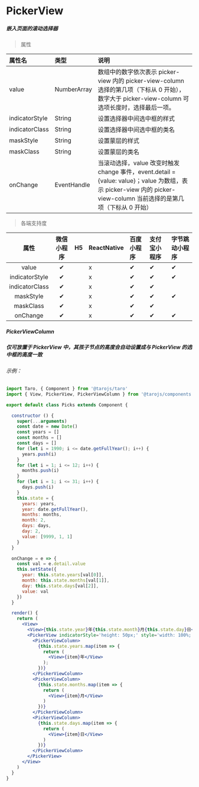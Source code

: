 # PickerView

##### 嵌入页面的滚动选择器

> 属性

| 属性名         | 类型        | 说明                                                         |
| :------------- | :---------- | :----------------------------------------------------------- |
| value          | NumberArray | 数组中的数字依次表示 picker-view 内的 picker-view-column 选择的第几项（下标从 0 开始），数字大于 picker-view-column 可选项长度时，选择最后一项。 |
| indicatorStyle | String      | 设置选择器中间选中框的样式                                   |
| indicatorClass | String      | 设置选择器中间选中框的类名                                   |
| maskStyle      | String      | 设置蒙层的样式                                               |
| maskClass      | String      | 设置蒙层的类名                                               |
| onChange       | EventHandle | 当滚动选择，value 改变时触发 change 事件，event.detail = {value: value}；value 为数组，表示 picker-view 内的 picker-view-column 当前选择的是第几项（下标从 0 开始） |

> 各端支持度

|      属性      | 微信小程序 |  H5  | ReactNative | 百度小程序 | 支付宝小程序 | 字节跳动小程序 |
| :------------: | :--------: | :--: | :---------- | :--------- | :----------- | :------------- |
|     value      |     ✔      |      | x           | ✔          | ✔            | ✔              |
| indicatorStyle |     ✔      |      | x           | ✔          | ✔            | ✔              |
| indicatorClass |     ✔      |      | x           | ✔          | ✔            |                |
|   maskStyle    |     ✔      |      | x           | ✔          | ✔            | ✔              |
|   maskClass    |     ✔      |      | x           | ✔          | ✔            |                |
|    onChange    |     ✔      |      | x           | ✔          | ✔            | ✔              |

##### PickerViewColumn

##### 仅可放置于 PickerView 中，其孩子节点的高度会自动设置成与 PickerView 的选中框的高度一致

###### 示例：

```jsx
import Taro, { Component } from '@tarojs/taro'
import { View, PickerView, PickerViewColumn } from '@tarojs/components'

export default class Picks extends Component {

  constructor () {
    super(...arguments)
    const date = new Date()
    const years = []
    const months = []
    const days = []
    for (let i = 1990; i <= date.getFullYear(); i++) {
      years.push(i)
    }
    for (let i = 1; i <= 12; i++) {
      months.push(i)
    }
    for (let i = 1; i <= 31; i++) {
      days.push(i)
    }
    this.state = {
      years: years,
      year: date.getFullYear(),
      months: months,
      month: 2,
      days: days,
      day: 2,
      value: [9999, 1, 1]
    }
  }

  onChange = e => {
    const val = e.detail.value
    this.setState({
      year: this.state.years[val[0]],
      month: this.state.months[val[1]],
      day: this.state.days[val[2]],
      value: val
    })
  }

  render() {
    return (
      <View>
        <View>{this.state.year}年{this.state.month}月{this.state.day}日</View>
        <PickerView indicatorStyle='height: 50px;' style='width: 100%; height: 300px;' value={this.state.value} onChange={this.onChange}>
          <PickerViewColumn>
            {this.state.years.map(item => {
              return (
                <View>{item}年</View>
              );
            })}
          </PickerViewColumn>
          <PickerViewColumn>
            {this.state.months.map(item => {
              return (
                <View>{item}月</View>
              )
            })}
          </PickerViewColumn>
          <PickerViewColumn>
            {this.state.days.map(item => {
              return (
                <View>{item}日</View>
              )
            })}
          </PickerViewColumn>
        </PickerView>
      </View>
    )
  }
}
```